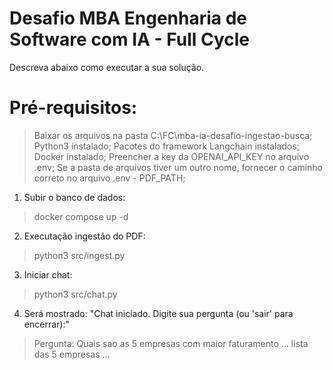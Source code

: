 # Desafio MBA Engenharia de Software com IA - Full Cycle

Descreva abaixo como executar a sua solução.

# Pré-requisitos:
  > Baixar os arquivos na pasta C:\FC\mba-ia-desafio-ingestao-busca;
  > Python3 instalado;
  > Pacotes do framework Langchain instalados;
  > Docker instalado;
  > Preencher a key da OPENAI_API_KEY no arquivo .env;
  > Se a pasta de arquivos tiver um outro nome, fornecer o caminho correto no arquivo .env - PDF_PATH;
  
1. Subir o banco de dados:
> docker compose up -d

2. Executação ingestão do PDF:
> python3 src/ingest.py

3. Iniciar chat:
> python3 src/chat.py

4. Será mostrado: "Chat iniciado. Digite sua pergunta (ou 'sair' para encerrar):"
> Pergunta: Quais sao as 5 empresas com maior faturamento
...
lista das 5 empresas
...
